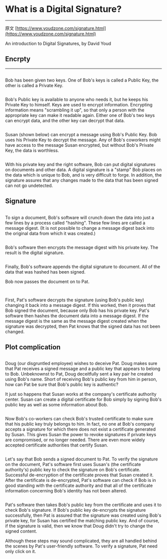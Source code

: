 # What is a Digital Signature?

***

原文 [https://www.youdzone.com/signature.html](https://www.youdzone.com/signature.html)

An introduction to Digital Signatures, by David Youd



## Encrpty

***

<figure><img src="../.gitbook/assets/image (12).png" alt=""><figcaption></figcaption></figure>

Bob has been given two keys. One of Bob's keys is called a Public Key, the other is called a Private Key.

<figure><img src="../.gitbook/assets/image (13).png" alt=""><figcaption></figcaption></figure>

Bob's Public key is available to anyone who needs it, but he keeps his Private Key to himself. Keys are used to encrypt information. Encrypting information means "scrambling it up", so that only a person with the appropriate key can make it readable again. Either one of Bob's two keys can encrypt data, and the other key can decrypt that data.

<figure><img src="../.gitbook/assets/image (1).png" alt=""><figcaption></figcaption></figure>

Susan (shown below) can encrypt a message using Bob's Public Key. Bob uses his Private Key to decrypt the message. Any of Bob's coworkers might have access to the message Susan encrypted, but without Bob's Private Key, the data is worthless.

<figure><img src="../.gitbook/assets/image.png" alt=""><figcaption></figcaption></figure>

With his private key and the right software, Bob can put digital signatures on documents and other data. A digital signature is a "stamp" Bob places on the data which is unique to Bob, and is very difficult to forge. In addition, the signature assures that any changes made to the data that has been signed can not go undetected.



## Signature

<figure><img src="../.gitbook/assets/image (2).png" alt=""><figcaption></figcaption></figure>

To sign a document, Bob's software will crunch down the data into just a few lines by a process called "hashing". These few lines are called a message digest. (It is not possible to change a message digest back into the original data from which it was created.)

<figure><img src="../.gitbook/assets/image (3).png" alt=""><figcaption></figcaption></figure>

Bob's software then encrypts the message digest with his private key. The result is the digital signature.

<figure><img src="../.gitbook/assets/image (4).png" alt=""><figcaption></figcaption></figure>

Finally, Bob's software appends the digital signature to document. All of the data that was hashed has been signed.

Bob now passes the document on to Pat.

<figure><img src="../.gitbook/assets/image (6).png" alt=""><figcaption></figcaption></figure>

<figure><img src="../.gitbook/assets/image (5).png" alt=""><figcaption></figcaption></figure>

First, Pat's software decrypts the signature (using Bob's public key) changing it back into a message digest. If this worked, then it proves that Bob signed the document, because only Bob has his private key. Pat's software then hashes the document data into a message digest. If the message digest is the same as the message digest created when the signature was decrypted, then Pat knows that the signed data has not been changed.



## Plot complication

<figure><img src="../.gitbook/assets/image (10).png" alt=""><figcaption></figcaption></figure>

Doug (our disgruntled employee) wishes to deceive Pat. Doug makes sure that Pat receives a signed message and a public key that appears to belong to Bob. Unbeknownst to Pat, Doug deceitfully sent a key pair he created using Bob's name. Short of receiving Bob's public key from him in person, how can Pat be sure that Bob's public key is authentic?

It just so happens that Susan works at the company's certificate authority center. Susan can create a digital certificate for Bob simply by signing Bob's public key as well as some information about Bob.

<figure><img src="../.gitbook/assets/image (7).png" alt=""><figcaption></figcaption></figure>

Now Bob's co-workers can check Bob's trusted certificate to make sure that his public key truly belongs to him. In fact, no one at Bob's company accepts a signature for which there does not exist a certificate generated by Susan. This gives Susan the power to revoke signatures if private keys are compromised, or no longer needed. There are even more widely accepted certificate authorities that certify Susan.

<figure><img src="../.gitbook/assets/image (9).png" alt=""><figcaption></figcaption></figure>

Let's say that Bob sends a signed document to Pat. To verify the signature on the document, Pat's software first uses Susan's (the certificate authority's) public key to check the signature on Bob's certificate. Successful de-encryption of the certificate proves that Susan created it. After the certificate is de-encrypted, Pat's software can check if Bob is in good standing with the certificate authority and that all of the certificate information concerning Bob's identity has not been altered.



<figure><img src="../.gitbook/assets/image (11).png" alt=""><figcaption></figcaption></figure>

Pat's software then takes Bob's public key from the certificate and uses it to check Bob's signature. If Bob's public key de-encrypts the signature successfully, then Pat is assured that the signature was created using Bob's private key, for Susan has certified the matching public key. And of course, if the signature is valid, then we know that Doug didn't try to change the signed content.

Although these steps may sound complicated, they are all handled behind the scenes by Pat's user-friendly software. To verify a signature, Pat need only click on it.

